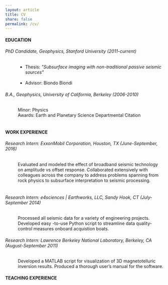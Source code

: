 ```yaml
---
layout: article
title: CV
share: false
permalink: /cv/
---
```


<html>
<body>
<h4 class="fn">EDUCATION</h4>
<p>
<h6>PhD Candidate, Geophysics, Stanford University (2011-current)</h6>
<p>
<dd>
<ul>
<li>Thesis: <em>"Subsurface imaging with non-traditional passive seismic sources"</em></li>
<br>
<li>Advisor: Biondo Biondi</li>
</ul>
</dd>
<p>
<h6>B.A., Geophysics, University of California, Berkeley (2006-2010)</h6>
<p>
<dd>
Minor: Physics
<br>
Awards: Earth and Planetary Science Departmental Citation
</dd>
<br>
<h4>WORK EXPERIENCE</h4>
<p>
<h6>Research Intern: ExxonMobil Corporation, Houston, TX (June-September, 2016)</h6>
<dd>
Evaluated and modeled the effect of broadband seismic technology on amplitude vs 
offset response. Collaborated extensively with colleagues across the company to 
address problems spanning from rock physics to subsurface interpretation to 
seismic processing.
</dd>
<br>
<h6>Research Intern: e4sciences | Earthworks, LLC, Sandy Hook, CT (July-September 2014)</h6>
<dd>
Processed all seismic data for a variety of engineering projects. Developed easy
-to-use Python script to streamline data quality-control measures onboard 
acquistion boats.
</dd>
<h6>Research Intern: Lawrence Berkeley National Laboratory, Berkeley, CA (August-September 2011)</h6>
<dd>
Developed a MATLAB script for visualization of 3D magnetotelluric inversion 
results. Produced a thorough user’s manual for the software.
</dd>
<h4>TEACHING EXPERIENCE</h4>
<p>
</html>
